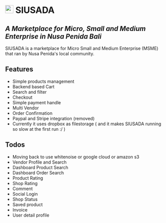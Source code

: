 # <img src="https://github.com/sensnerd/siusada/blob/main/static/icons/siusada.png?raw=true" width="26" height="26"> SIUSADA
## _A Marketplace for Micro, Small and Medium Enterprise in Nusa Penida Bali_


SIUSADA is a marketplace for Micro Small and Medium Enterprise (MSME) that ran by Nusa Penida's local community.

## Features

- Simple products management
- Backend based Cart
- Search and filter
- Checkout
- Simple payment handle
- Multi Vendor
- Order Confirmation
- Paypal and Stripe integration (removed)
- Currently it uses dropbox as filestorage ( and it makes SIUSADA running so slow at the first run :/ )


## Todos

- Moving back to use whitenoise or google cloud or amazon s3
- Vendor Profile and Search
- Dashboard Product Search
- Dashboard Order Search
- Product Rating
- Shop Rating
- Comment
- Social Login
- Shop Status
- Saved product
- Invoice
- User detail profile





